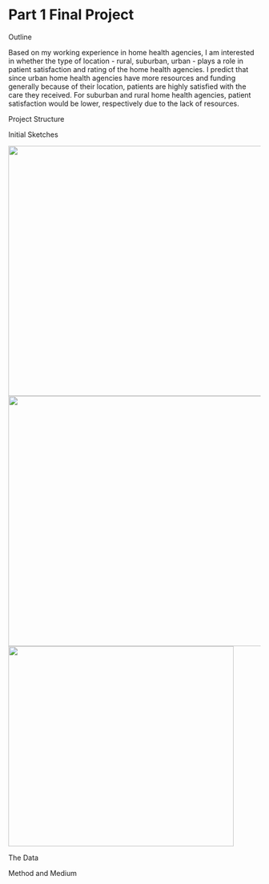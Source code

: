 # Part 1 Final Project

Outline

Based on my working experience in home health agencies, I am interested in whether the type of location - rural, suburban, urban - plays a role in patient satisfaction and rating of the home health agencies. I predict that since urban home health agencies have more resources and funding generally because of their location, patients are highly satisfied with the care they received. For suburban and rural home health agencies, patient satisfaction would be lower, respectively due to the lack of resources. 

Project Structure



Initial Sketches

<img src="https://user-images.githubusercontent.com/78512051/109405339-a0a3fe00-793d-11eb-97bc-5bd9bb2f4efb.png" width="650" height="500" >

<img src="https://user-images.githubusercontent.com/78512051/109405372-01333b00-793e-11eb-8c51-b6ceec75e1fd.png" width="650" height="500" >

<img src="https://user-images.githubusercontent.com/78512051/109405391-30e24300-793e-11eb-8c4b-3908f4bea88e.png" width="450" height="400" >


The Data


Method and Medium

